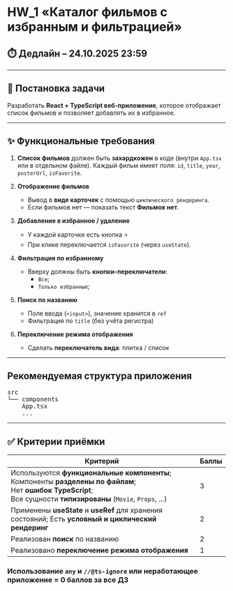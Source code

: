 # HW_1 «Каталог фильмов с избранным и фильтрацией»

## ⏱️ Дедлайн – 24.10.2025 23:59

---

## 📌 Постановка задачи

Разработать **React + TypeScript веб-приложение**, которое отображает список фильмов и позволяет добавлять их в избранное.

---

## ✨ Функциональные требования

1. **Список фильмов** должен быть **захардкожен** в коде (внутри `App.tsx` или в отдельном файле). Каждый фильм имеет поля: `id`, `title`, `year`, `posterUrl`, `isFavorite`.

2. **Отображение фильмов**
   - Вывод в **виде карточек** с помощью `циклического рендеринга`.
   - Если фильмов нет — показать текст **Фильмов нет**.

3. **Добавление в избранное / удаление**
   - У каждой карточки есть кнопка ⭐
   - При клике переключается `isFavorite` (через `useState`).

4. **Фильтрация по избранному**
   - Вверху должны быть **кнопки-переключатели**:
     - `Все`;
     - `Только избранные`;

5. **Поиск по названию**
   - Поле ввода (`<input>`), значение хранится в `ref`
   - Фильтрация по `title` (без учёта регистра)

6. **Переключение режима отображения**
   - Сделать **переключатель вида**: плитка / список

---

## Рекомендуемая структура приложения
<pre>
src 
└── components
    App.tsx
    ...
</pre>
---

## ✅ Критерии приёмки

| Критерий                                                                                                                                                                        | Баллы |
|---------------------------------------------------------------------------------------------------------------------------------------------------------------------------------|-------|
| Используются **функциональные компоненты**; <br/>Компоненты **разделены по файлам**; <br/>Нет **ошибок TypeScript**;<br/> Все сущности **типизированы** (`Movie`, `Props`, ...) | 3     |
| Применены **useState** и **useRef** для хранения состояний; Есть **условный и циклический рендеринг**                                                                           | 2     |
| Реализован **поиск** по названию                                                                                                                                                | 2     |
| Реализовано **переключение режима отображения**                                                                                                                                 | 1     |

### Использование `any` и `//@ts-ignore` или неработающее приложение = **0 баллов** за все ДЗ